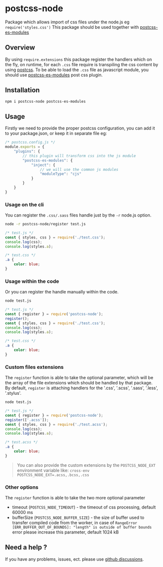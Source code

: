 # postcss-node

Package which allows import of css files under the node.js eg `require('styles.css')`
This package should be used together with [postcss-es-modules](https://github.com/majo44/postcss-es-modules)

## Overview
By using `require.extensions` this package register the handlers which on the fly, on runtime,
for each `.css` file require is transpiling the css content by using [postcss](https://postcss.org/). 
To be able to load the `.css` file as javascript module, you should use
[postcss-es-modules](https://github.com/majo44/postcss-es-modules) post css plugin.

## Installation

```bash
npm i postcss-node postcss-es-modules
```

## Usage

Firstly we need to provide the proper postcss configuration, you can add it to your package.json, or 
keep it in separate file eg:
```javascript
/* postcss.config.js */
module.exports = {
    "plugins": {
        // this plugin will transform css into the js module
        "postcss-es-modules": {
            "inject": {
                // we will use the common js modules
                "moduleType": "cjs"
            }
        }
    }
}
```

### Usage on the cli
You can register the `.css/.sass` files handle just by the `-r` node.js option.  
```bash
node -r postcss-node/register test.js
```
```javascript
/* test.js */
const { styles, css } = require('./test.css');
console.log(css);
console.log(styles.a);
```
```css
/* test.css */
.a {
    color: blue;
} 
```

### Usage within the code
Or you can register the handle manually within the code.

```bash
node test.js
```
```javascript
/* test.js */
const { register } = require('postcss-node');
register();
const { styles, css } = require('./test.css');
console.log(css);
console.log(styles.a);
```
```css
/* test.css */
.a {
    color: blue;
} 
```

### Custom files extensions
The `register` function is able to take the optional parameter, which will be the array of the 
file extensions which should be handled by that package. By default, `register` is 
attaching handlers for the '.css', '.scss', '.sass', '.less', '.stylus'.
```bash
node test.js
```
```javascript
/* test.js */
const { register } = require('postcss-node');
register(['.acss']);
const { styles, css } = require('./test.acss');
console.log(css);
console.log(styles.a);
```
```css
/* test.acss */
.a {
    color: blue;
} 
```

> You can also provide the custom extensions by the `POSTCSS_NODE_EXT` environment variable like:
> `cross-env POSTCSS_NODE_EXT=.acss,.bcss,.css`

### Other options
The `register` function is able to take the two more optional parameter
* timeout (`POSTCSS_NODE_TIMEOUT`) - the timeout of css processing, default 60000 ms
* bufferSize (`POSTCSS_NODE_BUFFER_SIZE`) - the size of buffer used to transfer compiled code from
  the worker, in case of `RangeError [ERR_BUFFER_OUT_OF_BOUNDS]: "length" is outside of buffer bounds`
  error please increase this parameter, default 1024 kB
  
## Need a help ?
If you have any problems, issues, ect. please use [github discussions](https://github.com/majo44/postcss-es-modules/discussions). 
